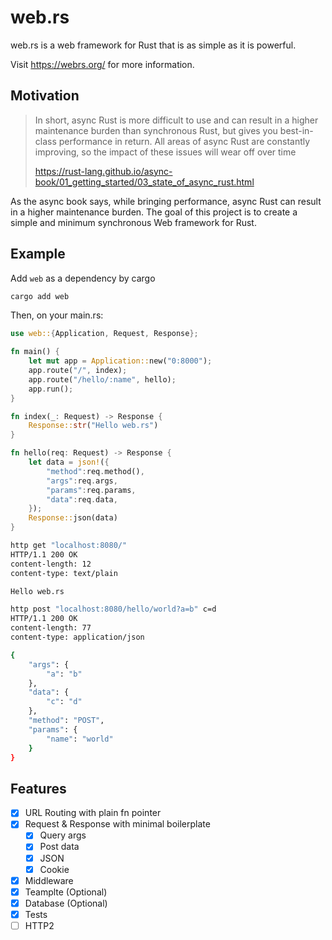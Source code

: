 # web.rs

web.rs is a web framework for Rust that is as simple as it is powerful.

Visit https://webrs.org/ for more information.

## Motivation
> In short, async Rust is more difficult to use and can result in a higher maintenance burden than synchronous Rust, but gives you best-in-class performance in return. All areas of async Rust are constantly improving, so the impact of these issues will wear off over time
>
> https://rust-lang.github.io/async-book/01_getting_started/03_state_of_async_rust.html

As the async book says, while bringing performance, async Rust can result in a higher maintenance burden. The goal of this project is to create a simple and minimum synchronous Web framework for Rust.

## Example

Add `web` as a dependency by cargo
```bash
cargo add web
```

Then, on your main.rs:

```Rust
use web::{Application, Request, Response};

fn main() {
    let mut app = Application::new("0:8000");
    app.route("/", index);
    app.route("/hello/:name", hello);
    app.run();
}

fn index(_: Request) -> Response {
    Response::str("Hello web.rs")
}

fn hello(req: Request) -> Response {
    let data = json!({
        "method":req.method(),
        "args":req.args,
        "params":req.params,
        "data":req.data,
    });
    Response::json(data)
}
```

```bash
http get "localhost:8080/"
HTTP/1.1 200 OK
content-length: 12
content-type: text/plain

Hello web.rs
```

```bash
http post "localhost:8080/hello/world?a=b" c=d
HTTP/1.1 200 OK
content-length: 77
content-type: application/json

{
    "args": {
        "a": "b"
    },
    "data": {
        "c": "d"
    },
    "method": "POST",
    "params": {
        "name": "world"
    }
}
```
## Features

- [x] URL Routing with plain fn pointer
- [x] Request & Response with minimal boilerplate
  - [x] Query args
  - [x] Post data
  - [x] JSON
  - [x] Cookie
- [x] Middleware
- [x] Teamplte (Optional)
- [x] Database (Optional)
- [x] Tests
- [ ] HTTP2
